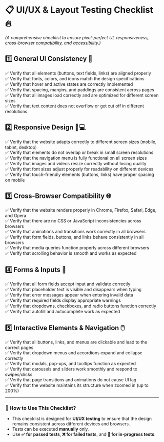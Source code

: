 # 📋 UI/UX & Layout Testing Checklist 🔥
*(A comprehensive checklist to ensure pixel-perfect UI, responsiveness, cross-browser compatibility, and accessibility.)*

## 1️⃣ General UI Consistency 🎨  
✅ Verify that all elements (buttons, text fields, links) are aligned properly  
✅ Verify that fonts, colors, and icons match the design specifications  
✅ Verify that hover and active states are correctly implemented  
✅ Verify that spacing, margins, and paddings are consistent across pages  
✅ Verify that all images load correctly and are optimized for different screen sizes  
✅ Verify that text content does not overflow or get cut off in different resolutions  

## 2️⃣ Responsive Design 📱💻  
✅ Verify that the website adapts correctly to different screen sizes (mobile, tablet, desktop)  
✅ Verify that elements do not overlap or break in small screen resolutions  
✅ Verify that the navigation menu is fully functional on all screen sizes  
✅ Verify that images and videos resize correctly without losing quality  
✅ Verify that font sizes adjust properly for readability on different devices  
✅ Verify that touch-friendly elements (buttons, links) have proper spacing on mobile  

## 3️⃣ Cross-Browser Compatibility 🌐  
✅ Verify that the website renders properly in Chrome, Firefox, Safari, Edge, and Opera  
✅ Verify that there are no CSS or JavaScript inconsistencies across browsers  
✅ Verify that animations and transitions work correctly in all browsers  
✅ Verify that form fields, buttons, and links behave consistently in all browsers  
✅ Verify that media queries function properly across different browsers  
✅ Verify that scrolling behavior is smooth and works as expected  

## 4️⃣ Forms & Inputs 📝  
✅ Verify that all form fields accept input and validate correctly  
✅ Verify that placeholder text is visible and disappears when typing  
✅ Verify that error messages appear when entering invalid data  
✅ Verify that required fields display appropriate warnings  
✅ Verify that dropdowns, checkboxes, and radio buttons function correctly  
✅ Verify that autofill and autocomplete work as expected  

## 5️⃣ Interactive Elements & Navigation 🖱️  
✅ Verify that all buttons, links, and menus are clickable and lead to the correct pages  
✅ Verify that dropdown menus and accordions expand and collapse correctly  
✅ Verify that modals, pop-ups, and tooltips function as expected  
✅ Verify that carousels and sliders work smoothly and respond to swipes/clicks  
✅ Verify that page transitions and animations do not cause UI lag  
✅ Verify that the website maintains its structure when zoomed in (up to 200%)  

---

### 📂 How to Use This Checklist?
- This checklist is designed for **UI/UX testing** to ensure that the design remains consistent across different devices and browsers.  
- Tests can be executed **manually** only.  
- Use **✅ for passed tests**, **❌ for failed tests**, and **🔄 for in-progress tests**. 